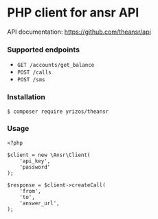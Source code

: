 # PHP client for ansr API

API documentation: https://github.com/theansr/api

### Supported endpoints

- `GET /accounts/get_balance` 
- `POST /calls`
- `POST /sms`




### Installation

    $ composer require yrizos/theansr

### Usage

    <?php 

    $client = new \Ansr\Client(
        'api_key',
        'password'
    );
    
    $response = $client->createCall(
        'from',
        'to',
        'answer_url',   
    );

